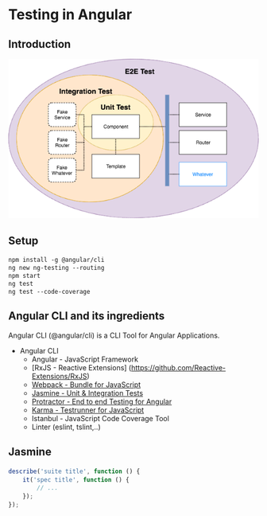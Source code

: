 # Testing in Angular 
## Introduction
![](Images/Angular_Testing.png)
## Setup
``` 
npm install -g @angular/cli
ng new ng-testing --routing
npm start
ng test
ng test --code-coverage
```

## Angular CLI and its ingredients 

Angular CLI (@angular/cli) is a CLI Tool for Angular Applications.

* Angular CLI
	* Angular - JavaScript Framework
	* [RxJS - Reactive Extensions] (https://github.com/Reactive-Extensions/RxJS)
	* [Webpack - Bundle for JavaScript](https://webpack.js.org/)
	* [Jasmine - Unit & Integration Tests](https://jasmine.github.io/)
	* [Protractor - End to end Testing for Angular](http://www.protractortest.org/#/)
	* [Karma - Testrunner for JavaScript](https://karma-runner.github.io/)
	* Istanbul - JavaScript Code Coverage Tool
	* Linter (eslint, tslint,..)

## Jasmine

```javascript
describe('suite title', function () {
    it('spec title', function () {
        // ...
    });
});
```



